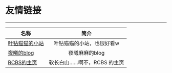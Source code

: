 # 友情链接
---
| 名称 | 简介 |
| ------------- | :-----------: |
| [叶钻猫猫的小站](https://raineko.top)        |      叶钻猫猫的小站，也很好看w      |
| [夜曦的blog](https://www.yorushi.com/) | 夜曦麻麻的blog |
| [RCBS的主页](https://bousai.cn/) | 软长白山……啊不，RCBS 的主页 |